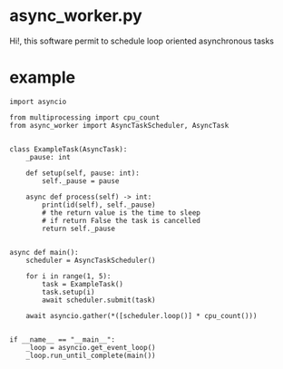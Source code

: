 # async_worker.py
Hi!, this software permit to schedule loop oriented asynchronous tasks

# example
    import asyncio
    
    from multiprocessing import cpu_count
    from async_worker import AsyncTaskScheduler, AsyncTask
    
    
    class ExampleTask(AsyncTask):
        _pause: int
    
        def setup(self, pause: int):
            self._pause = pause
    
        async def process(self) -> int:
            print(id(self), self._pause)
            # the return value is the time to sleep
            # if return False the task is cancelled
            return self._pause
    
    
    async def main():
        scheduler = AsyncTaskScheduler()
    
        for i in range(1, 5):
            task = ExampleTask()
            task.setup(i)
            await scheduler.submit(task)
    
        await asyncio.gather(*([scheduler.loop()] * cpu_count()))
    
    
    if __name__ == "__main__":
        _loop = asyncio.get_event_loop()
        _loop.run_until_complete(main())
